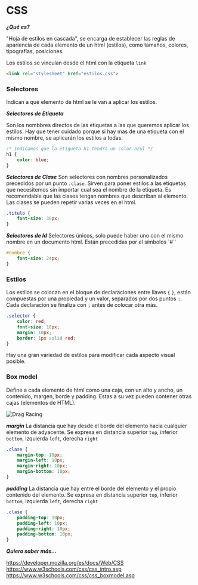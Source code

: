 # CSS #

***¿Qué es?***

"Hoja de estilos en cascada", se encarga de establecer las reglas de apariencia de cada elemento de un html (estilos), como tamaños, colores, tipografías, posiciones.

Los estilos se vinculan desde el html con la etiqueta `link`

```html
<link rel="stylesheet" href="estilos.css">
```

### Selectores ###

Indican a qué elemento de html se le van a aplicar los estilos.

***Selectores de Etiqueta***

Son los nombbres directos de las etiquetas a las que queremos aplicar los estilos. Hay que tener cuidado porque si hay mas de una etiqueta con el mismo nombre, se aplicarán los estilos a todas.
```css
/* Indicamos que la etiqueta h1 tendrá un color azul */
h1 {
    color: blue;
}
```

***Selectores de Clase***
Son selectores con nombres personalizados precedidos por un punto `.clase`. Sirven para poner estilos a las etiquetas que necesitemos sin importar cual sea el nombre de la etiqueta. Es recomendable que las clases tengan nombres que describan al elemento. Las clases se pueden repetir varias veces en el html.

```css
.titulo {
    font-size: 30px;
}
````

***Selectores de Id***
Selectores únicos, solo puede haber uno con el mismo nombre en un documento html. Están precedidas por el símbolos `#``

```css
#nombre {
    font-size: 24px;
}
```


### Estilos ###

Los estilos se colocan en el bloque de declaraciones entre llaves `{` `}`, están compuestas por una propiedad y un valor, separados por dos puntos `:`. Cada declaración se finaliza con `;` antes de colocar otra más.

```css
.selector {
    color: red;
    font-size: 18px;
    margin: 10px;
    border: 1px solid red;
}
```
Hay una gran variedad de estilos para modificar cada aspecto visual posible.


### Box model ###

Define a cada elemento de html como una caja, con un alto y ancho, un contenido, margen, borde y padding. Estas a su vez pueden contener otras cajas (elementos de HTML).

![Drag Racing](https://internetingishard.com/html-and-css/css-box-model/css-box-model-73a525.png)

***margin***
La distancia que hay desde el borde del elemento hacia cualquier elemento de adyacente. Se expresa en distancia superior `top`, inferior `bottom`, izquierda `left`, derecha `right`

```css
.clase {
    margin-top: 10px;
    margin-left: 10px;
    margin-right: 10px;
    margin-bottom: 10px;
}
```

***padding***
La distancia que hay entre el borde del elemento y el propio contenido del elemento. Se expresa en distancia superior `top`, inferior `bottom`, izquierda `left`, derecha `right`

```css
.clase {
    padding-top: 10px;
    padding-left: 10px;
    padding-right: 10px;
    padding-bottom: 10px;
}
```


***Quiero saber más...***

https://developer.mozilla.org/es/docs/Web/CSS
https://www.w3schools.com/css/css_intro.asp
https://www.w3schools.com/css/css_boxmodel.asp

